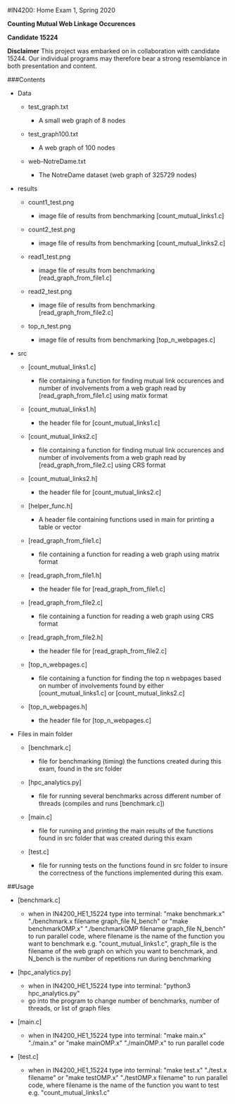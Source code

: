 #IN4200: Home Exam 1, Spring 2020

**Counting Mutual Web Linkage Occurences**

**Candidate 15224**

**Disclaimer**
This project was embarked on in collaboration with candidate 15244.
Our individual programs may therefore bear a strong resemblance in
both presentation and content.

###Contents
- Data

  - test_graph.txt
    - A small web graph of 8 nodes

  - test_graph100.txt
    - A web graph of 100 nodes

  - web-NotreDame.txt
    - The NotreDame dataset (web graph of 325729 nodes)


- results

  - count1_test.png
    - image file of results from benchmarking [count_mutual_links1.c]

  - count2_test.png
    - image file of results from benchmarking [count_mutual_links2.c]

  - read1_test.png
    - image file of results from benchmarking [read_graph_from_file1.c]

  - read2_test.png
    - image file of results from benchmarking [read_graph_from_file2.c]

  - top_n_test.png
    - image file of results from benchmarking [top_n_webpages.c]


- src

  - [count_mutual_links1.c]
    - file containing a function for finding mutual link occurences and number of involvements from a web graph read by [read_graph_from_file1.c] using matix format

  - [count_mutual_links1.h]
    - the header file for [count_mutual_links1.c]

  - [count_mutual_links2.c]
    - file containing a function for finding mutual link occurences and number of involvements from a web graph read by [read_graph_from_file2.c] using CRS format

  - [count_mutual_links2.h]
    - the header file for [count_mutual_links2.c]

  - [helper_func.h]
    - A header file containing functions used in main for printing a table or vector

  - [read_graph_from_file1.c]
    - file containing a function for reading a web graph using matrix format

  - [read_graph_from_file1.h]
    - the header file for [read_graph_from_file1.c]

  - [read_graph_from_file2.c]
    - file containing a function for reading a web graph using CRS format

  - [read_graph_from_file2.h]
    - the header file for [read_graph_from_file2.c]

  - [top_n_webpages.c]
    - file containing a function for finding the top n webpages based on number of involvements found by either [count_mutual_links1.c] or [count_mutual_links2.c]

  - [top_n_webpages.h]
    - the header file for [top_n_webpages.c]


- Files in main folder

  - [benchmark.c]
    - file for benchmarking (timing) the functions created during this exam, found in the src folder

  - [hpc_analytics.py]
    - file for running several benchmarks across different number of threads (compiles and runs [benchmark.c])

  - [main.c]
    - file for running and printing the main results of the functions found in src folder that was created during this exam

  - [test.c]
    - file for running tests on the functions found in src folder to insure the correctness of the functions implemented during this exam.


##Usage

- [benchmark.c]
  - when in IN4200_HE1_15224 type into terminal: "make benchmark.x" "./benchmark.x filename graph_file N_bench" or "make benchmarkOMP.x" "./benchmarkOMP filename graph_file N_bench" to run parallel code, where filename is the name of the function you want to benchmark e.g. "count_mutual_links1.c", graph_file is the filename of the web graph on which you want to benchmark, and N_bench is the number of repetitions run during benchmarking


- [hpc_analytics.py]
  - when in IN4200_HE1_15224 type into terminal: "python3 hpc_analytics.py"
  - go into the program to change number of benchmarks, number of threads, or list of graph files

- [main.c]
  - when in IN4200_HE1_15224 type into terminal: "make main.x" "./main.x" or "make mainOMP.x" "./mainOMP.x" to run parallel code

- [test.c]
  - when in IN4200_HE1_15224 type into terminal: "make test.x" "./test.x filename" or "make testOMP.x" "./testOMP.x filename" to run parallel code, where filename is the name of the function you want to test e.g. "count_mutual_links1.c"

